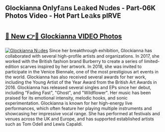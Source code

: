 ## Glockianna Onlyf𝚊ns Le𝚊ked N𝚞des - Part-06K Photos Video - Hot Part Le𝚊ks pIRVE

# <h2><a href="http://ac23421.deff.icu/?id=Glockianna">🔗 New 👉🔴 Glockianna VIDEO Photos</a></h2>

[![Glockianna N𝚞des](https://i.imgur.com/rIISA9y.gif)](http://ac23421.deff.icu/?id=Glockianna)
Since her breakthrough exhibition, Glockianna has collaborated with several high-profile artists and organizations. In 2017, she worked with the British fashion brand Burberry to create a series of limited-edition scarves inspired by her artwork. In 2018, she was invited to participate in the Venice Biennale, one of the most prestigious art events in the world. Glockianna has also received several awards for her work, including the Young Artist of the Year Award from the British Art Awards in 2016. Glockianna has released several singles and EPs since her debut, including "Fading Fast", "Ghost", and "Wildflower". Her music has been praised for its emotional intensity, melodic hooks, and sonic experimentation. Glockianna is known for her high-energy live performances, which often feature her playing multiple instruments and showcasing her impressive vocal range. She has performed at festivals and venues across the UK and Europe, and has supported established artists such as Tom Odell and Lewis Capaldi.
